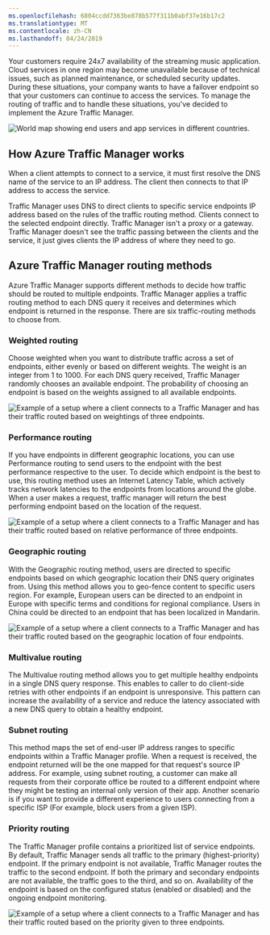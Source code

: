 ```yaml
---
ms.openlocfilehash: 6804ccdd7363be878b577f311b0abf37e16b17c2
ms.translationtype: MT
ms.contentlocale: zh-CN
ms.lasthandoff: 04/24/2019
---
```

Your customers require 24x7 availability of the streaming music application. Cloud services in one region may become unavailable because of technical issues, such as planned maintenance, or scheduled security updates. During these situations, your company wants to have a failover endpoint so that your customers can continue to access the services. To manage the routing of traffic and to handle these situations, you've decided to implement the Azure Traffic Manager.

![World map showing end users and app services in different countries.](../media/2-worldwide.svg)

## <a name="how-azure-traffic-manager-works"></a>How Azure Traffic Manager works

When a client attempts to connect to a service, it must first resolve the DNS name of the service to an IP address. The client then connects to that IP address to access the service.

Traffic Manager uses DNS to direct clients to specific service endpoints IP address based on the rules of the traffic routing method. Clients connect to the selected endpoint directly. Traffic Manager isn't a proxy or a gateway. Traffic Manager doesn't see the traffic passing between the clients and the service, it just gives clients the IP address of where they need to go.

## <a name="azure-traffic-manager-routing-methods"></a>Azure Traffic Manager routing methods

Azure Traffic Manager supports different methods to decide how traffic should be routed to multiple endpoints. Traffic Manager applies a traffic routing method to each DNS query it receives and determines which endpoint is returned in the response. There are six traffic-routing methods to choose from.

### <a name="weighted-routing"></a>Weighted routing

Choose weighted when you want to distribute traffic across a set of endpoints, either evenly or based on different weights. The weight is an integer from 1 to 1000. For each DNS query received, Traffic Manager randomly chooses an available endpoint. The probability of choosing an endpoint is based on the weights assigned to all available endpoints.

![Example of a setup where a client connects to a Traffic Manager and has their traffic routed based on weightings of three endpoints.](../media/2-weighted.svg)

### <a name="performance-routing"></a>Performance routing

If you have endpoints in different geographic locations, you can use Performance routing to send users to the endpoint with the best performance respective to the user. To decide which endpoint is the best to use, this routing method uses an Internet Latency Table, which actively tracks network latencies to the endpoints from locations around the globe. When a user makes a request, traffic manager will return the best performing endpoint based on the location of the request.

![Example of a setup where a client connects to a Traffic Manager and has their traffic routed based on relative performance of three endpoints.](../media/2-performance.svg)

### <a name="geographic-routing"></a>Geographic routing

With the Geographic routing method, users are directed to specific endpoints based on which geographic location their DNS query originates from. Using this method allows you to geo-fence content to specific users region. For example, European users can be directed to an endpoint in Europe with specific terms and conditions for regional compliance. Users in China could be directed to an endpoint that has been localized in Mandarin.

![Example of a setup where a client connects to a Traffic Manager and has their traffic routed based on the geographic location of four endpoints.](../media/2-geographic.svg)


### <a name="multivalue-routing"></a>Multivalue routing

The Multivalue routing method allows you to get multiple healthy endpoints in a single DNS query response. This enables to caller to do client-side retries with other endpoints if an endpoint is unresponsive. This pattern can increase the availability of a service and reduce the latency associated with a new DNS query to obtain a healthy endpoint.

### <a name="subnet-routing"></a>Subnet routing

This method maps the set of end-user IP address ranges to specific endpoints within a Traffic Manager profile. When a request is received, the endpoint returned will be the one mapped for that request's source IP address. For example, using subnet routing, a customer can make all requests from their corporate office be routed to a different endpoint where they might be testing an internal only version of their app. Another scenario is if you want to provide a different experience to users connecting from a specific ISP (For example, block users from a given ISP).

### <a name="priority-routing"></a>Priority routing

The Traffic Manager profile contains a prioritized list of service endpoints. By default, Traffic Manager sends all traffic to the primary (highest-priority) endpoint. If the primary endpoint is not available, Traffic Manager routes the traffic to the second endpoint. If both the primary and secondary endpoints are not available, the traffic goes to the third, and so on. Availability of the endpoint is based on the configured status (enabled or disabled) and the ongoing endpoint monitoring.

![Example of a setup where a client connects to a Traffic Manager and has their traffic routed based on the priority given to three endpoints.](../media/2-priority.svg)
